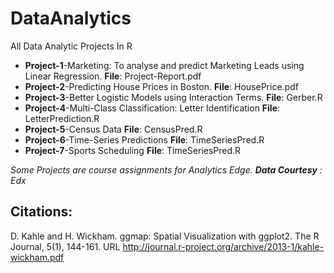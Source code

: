 # DataAnalytics
All Data Analytic Projects In R

<ul>
  <li><b>Project-1</b>-Marketing: To analyse and predict Marketing Leads using Linear Regression. <b>File</b>: Project-Report.pdf</li>

  <li><b>Project-2</b>-Predicting House Prices in Boston. <b>File</b>: HousePrice.pdf</li>

  <li><b>Project-3</b>-Better Logistic Models using Interaction Terms. <b>File</b>: Gerber.R</li> 
  
   <li><b>Project-4</b>-Multi-Class Classification: Letter Identification <b>File</b>: LetterPrediction.R</li> 
     
   <li><b>Project-5</b>-Census Data <b>File</b>: CensusPred.R</li> 
   
   <li><b>Project-6</b>-Time-Series Predictions <b>File</b>: TimeSeriesPred.R</li> 
   
   <li><b>Project-7</b>-Sports Scheduling <b>File</b>: TimeSeriesPred.R</li>
</ul>

<i> Some Projects are course assignments for Analytics Edge. <b>Data Courtesy</b> : Edx </i>
## Citations:
D. Kahle and H. Wickham. ggmap: Spatial Visualization with ggplot2. The R Journal, 5(1), 144-161. URL http://journal.r-project.org/archive/2013-1/kahle-wickham.pdf

